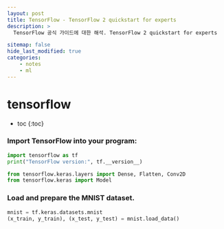 ```yaml
---
layout: post
title: TensorFlow - TensorFlow 2 quickstart for experts
description: >
  TensorFlow 공식 가이드에 대한 해석. TensorFlow 2 quickstart for experts  

sitemap: false
hide_last_modified: true
categories:
    - notes
    - ml
---
```


# tensorflow

* toc
{:toc}


### Import TensorFlow into your program:
~~~python
import tensorflow as tf
print("TensorFlow version:", tf.__version__)

from tensorflow.keras.layers import Dense, Flatten, Conv2D
from tensorflow.keras import Model
~~~

### Load and prepare the MNIST dataset.
~~~python
mnist = tf.keras.datasets.mnist
(x_train, y_train), (x_test, y_test) = mnist.load_data()
~~~
